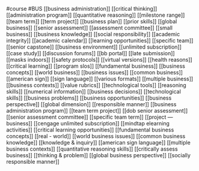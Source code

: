 #course
#BUS
[[business administration]]
[[critical thinking]]
[[administration program]]
[[quantitative reasoning]]
[[milestone range]]
[[team term]]
[[term project]]
[[business plan]]
[[prior skills]]
[[global business]]
[[senior assessment]]
[[assessment committee]]
[[small business]]
[[business knowledge]]
[[social responsibility]]
[[academic integrity]]
[[academic calendar]]
[[learning opportunities]]
[[specific team]]
[[senior capstone]]
[[business environment]]
[[unlimited subscription]]
[[case study]]
[[discussion forums]]
[[bb portal]]
[[late submission]]
[[masks indoors]]
[[safety protocols]]
[[virtual versions]]
[[health reasons]]
[[critical learning]]
[[program slos]]
[[fundamental business]]
[[business concepts]]
[[world business]]
[[business issues]]
[[common business]]
[[american sign]]
[[sign language]]
[[various formats]]
[[multiple business]]
[[business contexts]]
[[value rubrics]]
[[technological tools]]
[[reasoning skills]]
[[numerical information]]
[[business decisions]]
[[technological skills]]
[[business problems]]
[[business opportunities]]
[[business perspective]]
[[global dimension]]
[[responsible manner]]
[[business administration program]]
[[team term project]]
[[dob senior assessment]]
[[senior assessment committee]]
[[specific team term]]
[[project — business]]
[[cengage unlimited subscription]]
[[mindtap elearning activities]]
[[critical learning opportunities]]
[[fundamental business concepts]]
[[real - world]]
[[world business issues]]
[[common business knowledge]]
[[knowledge & inquiry]]
[[american sign language]]
[[multiple business contexts]]
[[quantitative reasoning skills]]
[[critically assess business]]
[[thinking & problem]]
[[global business perspective]]
[[socially responsible manner]]
